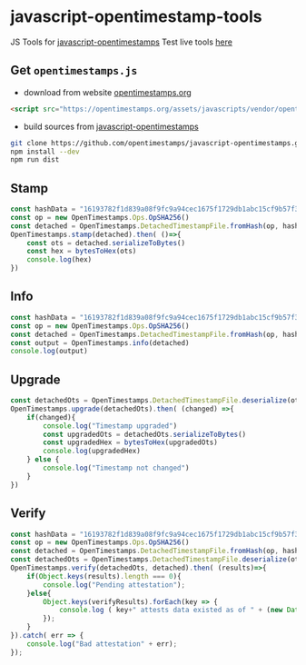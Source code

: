 # javascript-opentimestamp-tools
JS Tools for [javascript-opentimestamps](https://github.com/opentimestamps/javascript-opentimestamps)
Test live tools [here](https://opentimestamps.org/tools/)

## Get `opentimestamps.js`
* download from website [opentimestamps.org](https://opentimestamps.org)
```html
<script src="https://opentimestamps.org/assets/javascripts/vendor/opentimestamps.js"></script>
```
* build sources from [javascript-opentimestamps](https://github.com/opentimestamps/javascript-opentimestamps) 
```bash
git clone https://github.com/opentimestamps/javascript-opentimestamps.git
npm install --dev
npm run dist
```

## Stamp
```js
const hashData = "16193782f1d839a08f9fc9a94cec1675f1729db1abc15cf9b57f31aa1724a0ae"
const op = new OpenTimestamps.Ops.OpSHA256()
const detached = OpenTimestamps.DetachedTimestampFile.fromHash(op, hashData)
OpenTimestamps.stamp(detached).then( ()=>{
    const ots = detached.serializeToBytes()
    const hex = bytesToHex(ots)
    console.log(hex)
})
```

## Info
```js
const hashData = "16193782f1d839a08f9fc9a94cec1675f1729db1abc15cf9b57f31aa1724a0ae"
const op = new OpenTimestamps.Ops.OpSHA256()
const detached = OpenTimestamps.DetachedTimestampFile.fromHash(op, hashData)
const output = OpenTimestamps.info(detached)
console.log(output)
```

## Upgrade
```js
const detachedOts = OpenTimestamps.DetachedTimestampFile.deserialize(ots)
OpenTimestamps.upgrade(detachedOts).then( (changed) =>{
    if(changed){
        console.log("Timestamp upgraded")
        const upgradedOts = detachedOts.serializeToBytes()
        const upgradedHex = bytesToHex(upgradedOts)
        console.log(upgradedHex)
    } else {
        console.log("Timestamp not changed")
    }
})
```

## Verify
```js
const hashData = "16193782f1d839a08f9fc9a94cec1675f1729db1abc15cf9b57f31aa1724a0ae"
const op = new OpenTimestamps.Ops.OpSHA256()
const detached = OpenTimestamps.DetachedTimestampFile.fromHash(op, hashData)
const detachedOts = OpenTimestamps.DetachedTimestampFile.deserialize(ots)
OpenTimestamps.verify(detachedOts, detached).then( (results)=>{
    if(Object.keys(results).length === 0){
        console.log("Pending attestation");
    }else{
        Object.keys(verifyResults).forEach(key => {
            console.log ( key+" attests data existed as of " + (new Date(verifyResults[key] * 1000)) );
        });
    }
}).catch( err => {
    console.log("Bad attestation" + err);
});
```